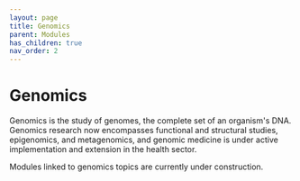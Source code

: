 ```yaml
---
layout: page
title: Genomics
parent: Modules
has_children: true
nav_order: 2
---
```


# Genomics

Genomics is the study of genomes, the complete set of an organism's DNA. Genomics research now encompasses functional and structural studies, epigenomics, and metagenomics, and genomic medicine is under active implementation and extension in the health sector.

Modules linked to genomics topics are currently under construction.
